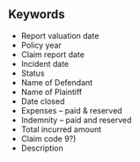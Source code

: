 ## Keywords
- Report valuation date
- Policy year
- Claim report date
- Incident date
- Status
- Name of Defendant
- Name of Plaintiff
- Date closed
- Expenses – paid & reserved
- Indemnity – paid and reserved
- Total incurred amount
- Claim code 9?)
- Description
